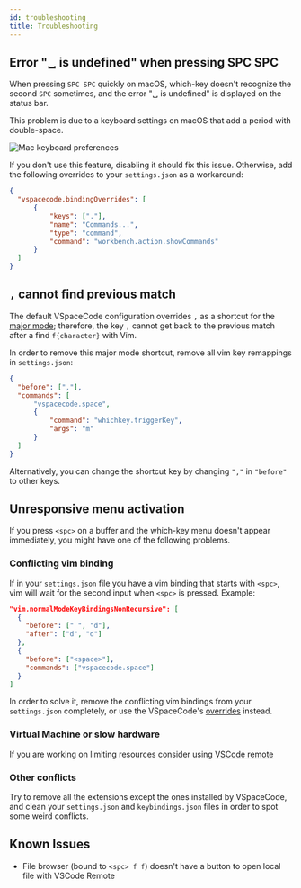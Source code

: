 ```yaml
---
id: troubleshooting
title: Troubleshooting
---
```


## Error "␣ is undefined" when pressing SPC SPC

When pressing `SPC SPC` quickly on macOS, which-key doesn't recognize the second `SPC` sometimes,
and the error "␣ is undefined" is displayed on the status bar.

This problem is due to a keyboard settings on macOS that add a period with double-space.

![Mac keyboard preferences](/img/docs/mac_double_space.png)

If you don't use this feature, disabling it should fix this issue. Otherwise, add the following overrides to your `settings.json` as a workaround:

```json title="settings.json"
{
  "vspacecode.bindingOverrides": [
      {
          "keys": ["."],
          "name": "Commands...",
          "type": "command",
          "command": "workbench.action.showCommands"
      }
  ]
}
```

## `,` cannot find previous match

The default VSpaceCode configuration overrides `,` as a shortcut for the [major mode](./major-mode.md);
therefore, the key `,` cannot get back to the previous match after a find `f{character}` with Vim.

In order to remove this major mode shortcut, remove all vim key remappings in `settings.json`:

```json title="settings.json"
{
  "before": [","],
  "commands": [
      "vspacecode.space",
      {
          "command": "whichkey.triggerKey",
          "args": "m"
      }
  ]
}
```

Alternatively, you can change the shortcut key by changing `","` in `"before"` to other keys.

## Unresponsive menu activation

If you press `<spc>` on a buffer and the which-key menu doesn't appear immediately, you might have one of the following problems.

### Conflicting vim binding

If in your `settings.json` file you have a vim binding that starts with `<spc>`, vim will wait for the second input when `<spc>` is pressed.
Example:

```json title="settings.json"
"vim.normalModeKeyBindingsNonRecursive": [
  {
    "before": [" ", "d"],
    "after": ["d", "d"]
  },
  {
    "before": ["<space>"],
    "commands": ["vspacecode.space"]
  }
]
```

In order to solve it, remove the conflicting vim bindings from your `settings.json` completely,
or use the VSpaceCode's [overrides](./menu-customization#addreplace) instead.

### Virtual Machine or slow hardware

If you are working on limiting resources consider using [VSCode remote](https://code.visualstudio.com/docs/remote/remote-overview)

### Other conflicts

Try to remove all the extensions except the ones installed by VSpaceCode, and clean your `settings.json`
and `keybindings.json` files in order to spot some weird conflicts.

## Known Issues

- File browser (bound to `<spc> f f`) doesn't have a button to open local file with VSCode Remote

